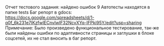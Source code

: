 Отчет тестового задания: найдено ошибок 9
Автотесты находятся в папке tests
Баг репорт в gdocs: https://docs.google.com/spreadsheets/d/1-q0f_6k231e7IKzfwlECnvlwIF32NcvXYq-IFPki95Y/edit?usp=sharing
Примечание: Было произведено функциональное тестирование, так-же были найдены ошибки по адаптивности страницы и заглушки в блоке соцсетей, их не стал вносить в баг репорт. 
